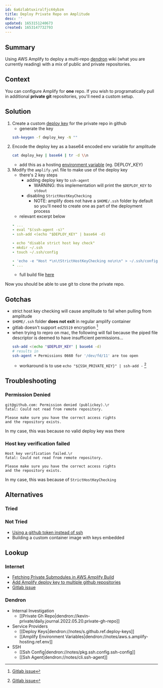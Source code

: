 ```yaml
---
id: 6a6zlabtuxiralfjc44ybzm
title: Deploy Private Repo on Amplitude
desc: ''
updated: 1653151240673
created: 1653147732793
---
```


## Summary

Using AWS Amplify to deploy a multi-repo [dendron](https://wiki.dendron.so) wiki (what you are currently reading) with a mix of public and private repositories. 

## Context

You can configure Amplify for **one** repo. If you wish to programatically pull in additional **private git** repositories, you'll need a custom setup.

## Solution
1. Create a custom [deploy key](https://docs.github.com/en/developers/overview/managing-deploy-keys) for the private repo in github
    - generate the key
    ```sh
    ssh-keygen -f deploy_key -N ""
    ```
1. Encode the deploy key as a base64 encoded env variable for amplitude
    ```sh
    cat deploy_key | base64 | tr -d \\n 
    ```
    - add this as a hosting [environment variable](https://docs.aws.amazon.com/amplify/latest/userguide/environment-variables.html#amplify-console-environment-variables) (eg. DEPLOY_KEY)
1. Modify the `amplify.yml` file to make use of the deploy key
    - there's 2 key steps
        - adding deploy key to `ssh-agent`
            - WARNING: this implementation will print the `$DEPLOY_KEY` to `stdout`
        - disabling `StrictHostKeyChecking`
            - NOTE: amplify does not have a `$HOME/.ssh` folder by default so you'll need to create one as part of the deployment process
    - relevant excerpt below
    ```yml
    - ...
    - eval "$(ssh-agent -s)"
    - ssh-add <(echo "$DEPLOY_KEY" | base64 -d)

    - echo "disable strict host key check"
    - mkdir ~/.ssh
    - touch ~/.ssh/config

    - 'echo -e "Host *\n\tStrictHostKeyChecking no\n\n" > ~/.ssh/config'
    - ...
    ```
    - full build file [here](https://github.com/kevinslin/kevin-public-garden/blob/main/amplify.yml)

Now you should be able to use git to clone the private repo.

## Gotchas

- strict host key checking will cause amplitude to fail when pulling from amplitude
- `$HOME/.ssh` folder **does not exit** in regular amplify container
- gitlab doesn't support `ed25519` encryption [^gitlab]
- when trying to repro on mac, the following will fail because the piped file descriptor is deemed to have insufficient permissions...
    ```sh
    ssh-add <(echo "$DEPLOY_KEY" | base64 -d)
    # results in
    ssh-agent + Permissions 0660 for '/dev/fd/11' are too open
    ```
    - workaround is to use `echo "${SSH_PRIVATE_KEY}" | ssh-add -` [^gitlab]

## Troubleshooting

### Permission Denied
```
git@github.com: Permission denied (publickey).\r
fatal: Could not read from remote repository.

Please make sure you have the correct access rights
and the repository exists.
```

In my case, this was because no valid deploy key was there

### Host key verification failed
```
Host key verification failed.\r
fatal: Could not read from remote repository.

Please make sure you have the correct access rights
and the repository exists.
```

In my case, this was because of `StrictHostKeyChecking`

## Alternatives 

### Tried

### Not Tried
- [Using a github token instead of ssh](https://www.repost.aws/questions/QUUJ9KbqisTlaQEdIMATTBrw/amplify-build-error-could-not-read-from-remote-repository)
- Building a custom container image with keys embedded

## Lookup

### Internet
- [Fetching Private Submodules in AWS Amplify Build](https://stackoverflow.com/questions/56219052/fetching-private-submodules-in-aws-amplify-build)
- [Add Amplify deploy key to multiple github repositories](https://repost.aws/questions/QUMK_kIt1kSJKazyhV8u1vSA)
- [Gitlab issue](https://gitlab.com/gitlab-examples/ssh-private-key/-/issues/1) 

[^gitlab]: [Gitlab issue](https://gitlab.com/gitlab-examples/ssh-private-key/-/issues/1) 

### Dendron
- Internal Investigation
    - [[Private Gh Repo|dendron://kevin-private/daily.journal.2022.05.20.private-gh-repo]]
- Service Providers
    - [[Deploy Keys|dendron://notes/s.github.ref.deploy-keys]]
    - [[Amplify Environment Variables|dendron://notes/aws.s.amplify-hosting.ref.env]]
- SSH
    - [[Ssh Config|dendron://notes/pkg.ssh.config.ssh-config]]
    - [[Ssh Agent|dendron://notes/cli.ssh-agent]]